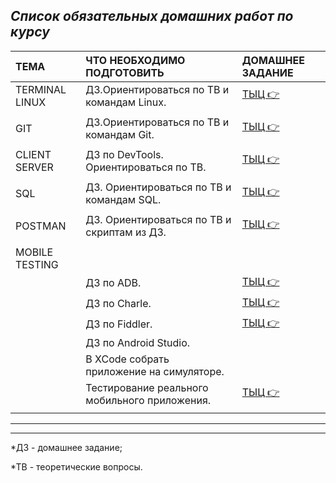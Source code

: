 ## ***Список обязательных домашних работ по курсу***


|**TEMA**      | **ЧТО НЕОБХОДИМО ПОДГОТОВИТЬ**              |**ДОМАШНЕЕ ЗАДАНИЕ**                         |
|:-------------|:--------------------------------------------|:--------------------------------------------|
|TERMINAL LINUX| ДЗ.Ориентироваться по ТВ и командам Linux.  |[ТЫЦ 👉](TasksForHomeWork/terminalLinux.md) |
|              |                                             |                                             |
|GIT           | ДЗ.Ориентироваться по ТВ и командам Git.    |[ТЫЦ 👉](TasksForHomeWork/git.md)           |
|              |                                             |                                             |
|CLIENT SERVER |ДЗ по DevTools. Ориентироваться по ТВ.       |[ТЫЦ 👉](TasksForHomeWork/clientServer.md)  |
|              |                                             |                                             |
|SQL           |ДЗ. Ориентироваться по ТВ и командам SQL.    |[ТЫЦ 👉](TasksForHomeWork/sql.md)           |
|              |                                             |                                             |
|POSTMAN       |ДЗ. Ориентироваться по ТВ и скриптам из ДЗ.  |[ТЫЦ 👉](TasksForHomeWork/postman.md)       |
|              |                                             |                                             |
|MOBILE TESTING|                                             |                                             |
|              |ДЗ по ADB.                                   |[ТЫЦ 👉](TasksForHomeWork/adb.md)           |
|              |ДЗ по Charle.                                |[ТЫЦ 👉](TasksForHomeWork/charle.md)        |
|              |ДЗ по Fiddler.                               |[ТЫЦ 👉](TasksForHomeWork/fiddler.md)       |
|              |ДЗ по Android Studio.                        |                                             |
|              |В XCode собрать приложение на симуляторе.    |                                             |
|              |Тестирование реального мобильного приложения.|[ТЫЦ 👉](TasksForHomeWork/mobileApp.md)      |
|              |                                             |                                             |

---------------------------------------------------------------------------------------------------------
---------------------------------------------------------------------------------------------------------

 *ДЗ - домашнее задание;

 *ТВ - теоретические вопросы.
